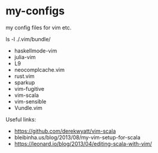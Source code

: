 my-configs
==========

my config files for vim etc.

ls -l ./.vim/bundle/
* haskellmode-vim
* julia-vim
* L9
* neocomplcache.vim
* rust.vim
* sparkup
* vim-fugitive
* vim-scala
* vim-sensible
* Vundle.vim

Useful links:
* https://github.com/derekwyatt/vim-scala
* bleibinha.us/blog/2013/08/my-vim-setup-for-scala
* https://leonard.io/blog/2013/04/editing-scala-with-vim/


